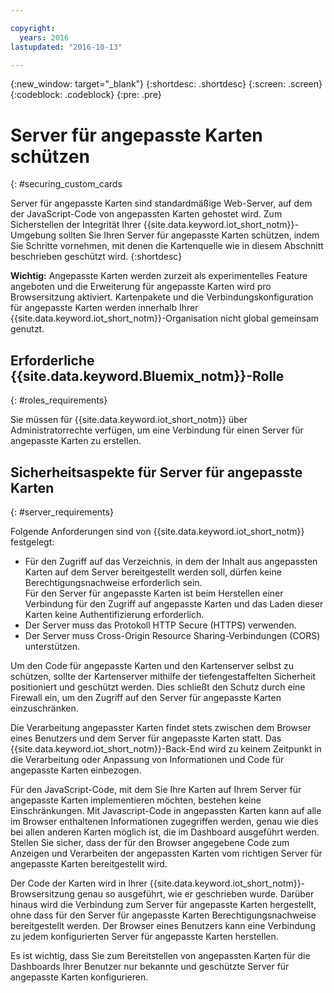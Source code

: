 ```yaml
---

copyright:
  years: 2016
lastupdated: "2016-10-13"

---
```


{:new_window: target="\_blank"}
{:shortdesc: .shortdesc}
{:screen: .screen}
{:codeblock: .codeblock}
{:pre: .pre}

# Server für angepasste Karten schützen
{: #securing_custom_cards

Server für angepasste Karten sind standardmäßige Web-Server, auf dem der JavaScript-Code von angepassten Karten gehostet wird. Zum Sicherstellen der Integrität Ihrer {{site.data.keyword.iot_short_notm}}-Umgebung sollten Sie Ihren Server für angepasste Karten schützen, indem Sie Schritte vornehmen, mit denen die Kartenquelle wie in diesem Abschnitt beschrieben geschützt wird.
{:shortdesc}

**Wichtig:** Angepasste Karten werden zurzeit als experimentelles Feature angeboten und die Erweiterung für angepasste Karten wird pro Browsersitzung aktiviert. Kartenpakete und die Verbindungskonfiguration für angepasste Karten werden innerhalb Ihrer {{site.data.keyword.iot_short_notm}}-Organisation nicht global gemeinsam genutzt.

## Erforderliche {{site.data.keyword.Bluemix_notm}}-Rolle
{: #roles_requirements}

Sie müssen für {{site.data.keyword.iot_short_notm}} über Administratorrechte verfügen, um eine Verbindung für einen Server für angepasste Karten zu erstellen.

## Sicherheitsaspekte für Server für angepasste Karten
{: #server_requirements}

Folgende Anforderungen sind von {{site.data.keyword.iot_short_notm}} festgelegt:
- Für den Zugriff auf das Verzeichnis, in dem der Inhalt aus angepassten Karten auf dem Server bereitgestellt werden soll, dürfen keine Berechtigungsnachweise erforderlich sein.  
Für den Server für angepasste Karten ist beim Herstellen einer Verbindung für den Zugriff auf angepasste Karten und das Laden dieser Karten keine Authentifizierung erforderlich.
- Der Server muss das Protokoll HTTP Secure (HTTPS) verwenden.
- Der Server muss Cross-Origin Resource Sharing-Verbindungen (CORS) unterstützen.  

Um den Code für angepasste Karten und den Kartenserver selbst zu schützen, sollte der Kartenserver mithilfe der tiefengestaffelten Sicherheit positioniert und geschützt werden. Dies schließt den Schutz durch eine Firewall ein, um den Zugriff auf den Server für angepasste Karten einzuschränken.

Die Verarbeitung angepasster Karten findet stets zwischen dem Browser eines Benutzers und dem Server für angepasste Karten statt. Das {{site.data.keyword.iot_short_notm}}-Back-End wird zu keinem Zeitpunkt in die Verarbeitung oder Anpassung von Informationen und Code für angepasste Karten einbezogen.

Für den JavaScript-Code, mit dem Sie Ihre Karten auf Ihrem Server für angepasste Karten implementieren möchten, bestehen keine Einschränkungen. Mit Javascript-Code in angepassten Karten kann auf alle im Browser enthaltenen Informationen zugegriffen werden, genau wie dies bei allen anderen Karten möglich ist, die im Dashboard ausgeführt werden.  Stellen Sie sicher, dass der für den Browser angegebene Code zum Anzeigen und Verarbeiten der angepassten Karten vom richtigen Server für angepasste Karten bereitgestellt wird.

Der Code der Karten wird in Ihrer {{site.data.keyword.iot_short_notm}}-Browsersitzung genau so ausgeführt, wie er geschrieben wurde. Darüber hinaus wird die Verbindung zum Server für angepasste Karten hergestellt, ohne dass für den Server für angepasste Karten Berechtigungsnachweise bereitgestellt werden. Der Browser eines Benutzers kann eine Verbindung zu jedem konfigurierten Server für angepasste Karten herstellen.

Es ist wichtig, dass Sie zum Bereitstellen von angepassten Karten für die Dashboards Ihrer Benutzer nur bekannte und geschützte Server für angepasste Karten konfigurieren.   
